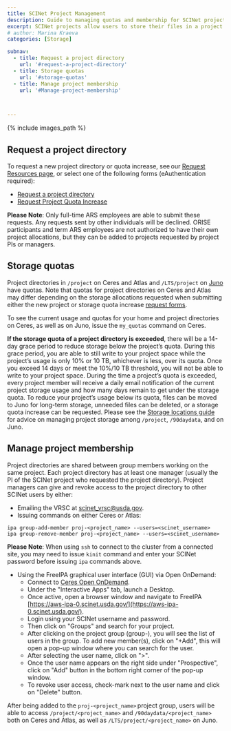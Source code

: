 ```yaml
---
title: SCINet Project Management
description: Guide to managing quotas and membership for SCINet projects
excerpt: SCINet projects allow users to store their files in a project directory that has a requested storage quota and that is accessible to other SCINet users in the project. This guide describes how to manage a project's storage quotas and how to add or remove users from a project.
# author: Marina Kraeva
categories: [Storage]

subnav:
  - title: Request a project directory
    url: '#request-a-project-directory'
  - title: Storage quotas
    url: '#storage-quotas'
  - title: Manage project membership
    url: '#Manage-project-membership'



---
```


{% include images_path %}


## Request a project directory 

To request a new project directory or quota increase, see our [Request Resources page](/support/request#project-request), or select one of the following forms (eAuthentication required):  
* [Request a project directory](https://forms.office.com/g/wD9rYarVyn)  
* [Request Project Quota Increase](https://forms.office.com/g/ntnKBzJiKx) 


**Please Note**: Only full-time ARS employees are able to submit these requests. Any requests sent by other individuals will be declined. ORISE participants and term ARS employees are not authorized to have their own project allocations, but they can be added to projects requested by project PIs or managers.

## Storage quotas

Project directories in `/project` on Ceres and Atlas and `/LTS/project` on [Juno](/guides/data/storage#juno-permanent-storage) have quotas.  Note that quotas for project directories on Ceres and Atlas may differ depending on the storage allocations requested when submitting either the new project or storage quota increase [request forms](/support/request#project-request).  

To see the current usage and quotas for your home and project directories on Ceres, as well as on Juno, issue the `my_quotas` command on Ceres. 

**If the storage quota of a project directory is exceeded**, there will be a 14-day grace period to reduce storage below the project’s quota. During this grace period, you are able to still write to your project space while the project’s usage is only 10% or 10 TB, whichever is less, over its quota. Once you exceed 14 days or meet the 10%/10 TB threshold, you will not be able to write to your project space. During the time a project’s quota is exceeded, every project member will receive a daily email notification of the current project storage usage and how many days remain to get under the storage quota. To reduce your project’s usage below its quota, files can be moved to Juno for long-term storage, unneeded files can be deleted, or a storage quota increase can be requested. Please see the [Storage locations guide](guides/data/storage) for advice on managing project storage among `/project`, `/90daydata`, and on Juno.

## Manage project membership

Project directories are shared between group members working on the same project. Each project directory has at least one manager (usually the PI of the SCINet project who requested the project directory). Project managers can give and revoke access to the project directory to other SCINet users by either:

* Emailing the VRSC at scinet_vrsc@usda.gov.
* Issuing commands on either Ceres or Atlas:  
```
ipa group-add-member proj-<project_name> --users=<scinet_username>  
ipa group-remove-member proj-<project_name> --users=<scinet_username>  
```
**Please Note**: When using `ssh` to connect to the cluster from a connected site, you may need to issue `kinit` command and enter your SCINet password before issuing `ipa` commands above.

* Using the FreeIPA graphical user interface (GUI) via Open OnDemand:
  * Connect to [Ceres Open OnDemand](http://ceres-ood.scinet.usda.gov/). 
  * Under the "Interactive Apps" tab, launch a Desktop. 
  * Once active, open a browser window and navigate to FreeIPA [https://aws-ipa-0.scinet.usda.gov/](https://aws-ipa-0.scinet.usda.gov/). 
  * Login using your SCINet username and password. 
  * Then click on "Groups" and search for your project. 
  * After clicking on the project group (group-), you will see the list of users in the group. To add new member(s), click on "+Add", this will open a pop-up window where you can search for the user. 
  * After selecting the user name, click on ">". 
  * Once the user name appears on the right side under "Prospective", click on "Add" button in the bottom right corner of the pop-up window. 
  * To revoke user access, check-mark next to the user name and click on "Delete" button.  

After being added to the `proj-<project_name>` project group, users will be able to access `/project/<project_name>` and `/90daydata/<project_name>` both on Ceres and Atlas, as well as `/LTS/project/<project_name>` on Juno. 




